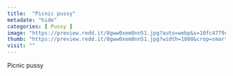 ```yaml
---
title:  "Picnic pussy"
metadate: "hide"
categories: [ Pussy ]
image: "https://preview.redd.it/8gww0xem8nn51.jpg?auto=webp&s=10fc4779cb5825d91e779cc847865c8cafaa2a84"
thumb: "https://preview.redd.it/8gww0xem8nn51.jpg?width=1080&crop=smart&auto=webp&s=6e935eb14fcf443be346a585085cee6e93ba8ce3"
visit: ""
---
```

Picnic pussy
